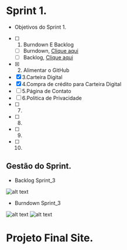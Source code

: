 # Sprint 1.

 * Objetivos do Sprint 1.

- [ ] 1. Burndown E Backlog
   - [ ] Burndown, [Clique aqui]()
   - [ ] Backlog, [Clique aqui]()
- [x] 2. Alimentar o GitHub
- [x] 3.Carteira Digital
- [x] 4.Compra de crédito para Carteira Digital
- [ ] 5.Página de Contato
- [ ] 6.Politica de Privacidade
- [ ] 7.
- [ ] 8.
- [ ] 9.
- [ ] 10.

## Gestão do Sprint.

* Backlog Sprint_3

![alt text]()

* Burndown Sprint_3

![alt text]()
![alt text]()

# Projeto Final Site.